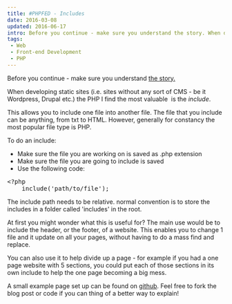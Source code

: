 ```yaml
---
title: #PHPFED - Includes
date: 2016-03-08
updated: 2016-06-17
intro: Before you continue - make sure you understand the story. When developing static sites (i.e. sites without any sort of CMS - be it Wordpress, Drupal etc.) the ...
tags:
 - Web
 - Front-end Development
 - PHP
---
```


<p>Before you continue - make sure you understand&nbsp;<a title="PHP for Front-End Devs: The Story" href="/blog/php-for-front-end-devs-the-story">the story.</a></p>

<p>When developing static sites (i.e. sites without any sort of CMS - be it Wordpress, Drupal etc.) the PHP I find the most valuable &nbsp;is the <em>include</em>.</p>





<p>This allows you to include one file into another file. The file that you include can be anything, from txt to HTML. However, generally for constancy the most popular file type is PHP.</p>





<p>To do an include:</p>





<ul>
<li>Make sure the file you are working on is saved as .php extension</li>
<li>Make sure the file you are going to include is saved</li>
<li>Use the following code:</li>
</ul>





<pre class="language-php">&lt;?php
    include('path/to/file');</pre>











<p>The include path needs to be relative. normal convention is to store the includes in a folder called 'includes' in the root.</p>





<p>At first you might wonder what this is useful for? The main use would be to include the header, or the footer, of a website. This enables you to change 1 file and it update on all your pages, without having to do a mass find and replace.</p>





<p>You can also use it to help divide up a page - for example if you had a one page website with 5 sections, you could put each of those sections in its own include to help the one page becoming a big mess.</p>





<p>A small example page set up can be found on <a href="https://github.com/mikestreety/PHPFED/tree/master/includes">github</a>. Feel free to fork the blog post or code if you can thing of a better way to explain!</p>